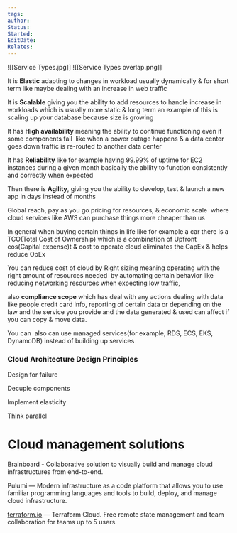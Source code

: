 ```yaml
---
tags: 
author: 
Status: 
Started: 
EditDate: 
Relates:
---
```

![[Service Types.jpg]]
![[Service Types overlap.png]]



It is **Elastic** adapting to changes in workload usually dynamically & for short term like maybe dealing with an increase in web traffic  

It is **Scalable** giving you the ability to add resources to handle increase in workloads which is usually more static & long term an example of this is scaling up your database because size is growing 

It has **High availability** meaning the ability to continue functioning even if some components fail  like when a power outage happens & a data center goes down traffic is re-routed to another data center  

It has **Reliability** like for example having 99.99% of uptime for EC2 instances during a given month basically the ability to function consistently and correctly when expected   

Then there is **Agility**, giving you the ability to develop, test & launch a new app in days instead of months  

Global reach, pay as you go pricing for resources, & economic scale  where cloud services like AWS can purchase things more cheaper than us  

In general when buying certain things in life like for example a car there is a TCO(Total Cost of Ownership) which is a combination of Upfront cos(Capital expense)t & cost to operate cloud eliminates the CapEx & helps reduce OpEx  

You can reduce cost of cloud by Right sizing meaning operating with the right amount of resources needed  by automating certain behavior like reducing networking resources when expecting low traffic, 

also **compliance scope** which has deal with any actions dealing with data like people credit card info, reporting of certain data or depending on the law and the service you provide and the data generated & used can affect if you can copy & move data. 

You can  also can use managed services(for example, RDS, ECS, EKS, DynamoDB) instead of building up services  

### Cloud Architecture Design Principles  

Design for failure 

Decuple components  

Implement elasticity  

Think parallel

# Cloud management solutions

Brainboard - Collaborative solution to visually build and manage cloud infrastructures from end-to-end. 

Pulumi — Modern infrastructure as a code platform that allows you to use familiar programming languages and tools to build, deploy, and manage cloud infrastructure. 

[terraform.io](http://terraform.io/) — Terraform Cloud. Free remote state management and team collaboration for teams up to 5 users.
